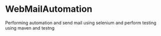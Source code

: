 # WebMailAutomation
Performing automation and send mail using selenium and perform testing using maven and testng
